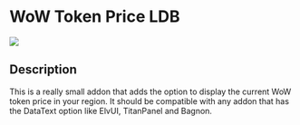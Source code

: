 # WoW Token Price LDB

[<img src="https://img.shields.io/static/v1?label=curseforge&logo=curseforge&color=orange&message=install">](https://www.curseforge.com/wow/addons/wow-token-price-ldb)

## Description

This is a really small addon that adds the option to display the current WoW token price in your region. It should be compatible with any addon that has the DataText option like ElvUI, TitanPanel and Bagnon.
